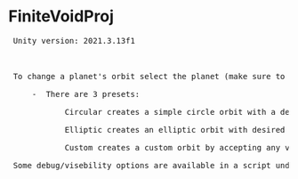 # FiniteVoidProj
<pre>
 Unity version: 2021.3.13f1<br />
<br />
 To change a planet's orbit select the planet (make sure to select the planet object not just the mesh object) and you can play around with the values of the OrbitObject script. A custom editor makes it very easy to use.<br />
     -  There are 3 presets: <br />
            Circular creates a simple circle orbit with a desired speed<br />
            Elliptic creates an elliptic orbit with desired width, speed, and an offset (distance between object to orbit around and center of ellipse)<br />
            Custom creates a custom orbit by accepting any vectors with their speeds as input which it adds together similar to a Fourier Transform.<br />
 Some debug/visebility options are available in a script under the 'Universe' object<br />
</pre>
